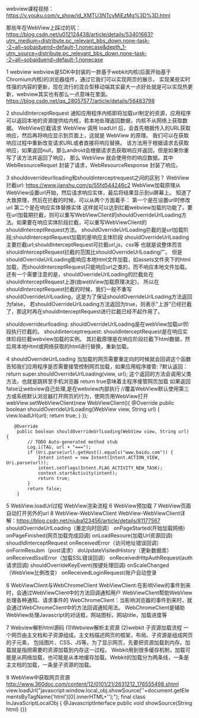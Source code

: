 webview课程视频：https://v.youku.com/v_show/id_XMTU3NTcyMjEzMg%3D%3D.html

那些年在WebView上踩过的坑：https://blog.csdn.net/u012124438/article/details/53401663?utm_medium=distribute.pc_relevant_bbs_down.none-task--2~all~sobaiduend~default-1.nonecase&depth_1-utm_source=distribute.pc_relevant_bbs_down.none-task--2~all~sobaiduend~default-1.nonecase

1 webview
webview是SDK中封装的一款基于webkit内核(后面开始基于Chromium内核)的浏览器组件，通过它我们可以实现网页的展示，
实现某些实时性强的内容的更新，现在流行的混合型移动端其实最大一点好处就是可以实现热更新，webview其实也有那么一点意味在里面。
https://blog.csdn.net/qq_28057577/article/details/56483798

2 shouldInterceptRequest
通知应用程序内核即将加载url制定的资源，应用程序可以返回本地的资源提供给内核，若本地处理返回数据，内核不从网络上获取数据。
WebView拦截请求
WebView 调用 loadUrl 后，会首先根据传入的URL获取响应，然后再将响应显示到页面上，这就是 WebView 的原理。
我们可以在获取响应过程中重新改变请求URL或者直接将响应替换。
该方法用于根据请求去获取响应，如果返回null，那么android会根据请求去获取响应并返回，但是如果你重写了该方法并返回了响应，
那么 WebView 就会使用你的响应数据。其中 WebResourceRequet 封装了请求，WebResourceResponse 封装了响应。

3 shouldoverrideurlloading和shouldinterceptrequest之间的区别？
WebView拦截url: https://www.jianshu.com/p/55fd544246c2
WebView加载原理从 WebView设置url开始，然后请求响应实体，最后将结果显示到ui屏幕上。
知道了大致原理，然后在拦截的时候，可以从两个方面着手：
第一个是在设置url时修改url
第二个是在响应实体替换实体
这样就可以达到拦截webview加载的功能了。要在url加载期拦截，则可以重写WebViewClient的shouldOverrideUrlLoading方法。如果要在响应实体阶段拦截，可以重写WebViewClient的shouldInterceptRequest方法。
shouldOverrideUrlLoading拦截的是url加载阶段;shouldInterceptRequest加载的是响应主体阶段
shouldOverrideUrlLoading主要拦截url;shouldInterceptRequest可拦截url,js，css等
也就是说整体而言shouldInterceptRequest拦截的范围比shouldOverrideUrlLoading广。
但是shouldOverrideUrlLoading能响应本地html文件加载，如assets文件夹下的html加载，而shouldInterceptRequest只能响应url之类的，而不响应本地文件加载。
还有一个需要注意的是，shouldOverrideUrlLoading的拦截处在shouldInterceptRequest上游(由webView加载原理决定)，
所以在shouldInterceptRequest拦截的时候，我们一般不重写shouldOverrideUrlLoading，这是为了保证shouldOverrideUrlLoading方法返回为false，
若shouldOverrideUrlLoading方法返回为true，则表示"上游"已经拦截了，那这时再在shouldInterceptRequest进行拦截已经不起作用了。

shouldoverrideurlloading:
shouldOverrideUrlLoading是在webView加载url阶段执行拦截的。
shouldinterceptrequest:
shouldInterceptRequest是在响应实体阶段拦截webview加载的实例。
其拦截原理是在响应阶段拦截下html数据，然后用本地Html或网络获取的html进行替换，重新加载。

4 shouldOverrideUrlLoading
当加载的网页需要重定向的时候就会回调这个函数告知我们应用程序是否需要接管控制网页加载，如果应用程序接管:
?默认返回：return super.shouldOverrideUrlLoading(view, url); 这个返回的方法会调用父类方法，也就是跳转至手机浏览器
return true意味着主程序接管网页加载
如果返回false让webview自己处理,是在webview内部执行
//覆盖WebView默认使用第三方或系统默认浏览器打开网页的行为，使网页用WebView打开
        webView.setWebViewClient(new WebViewClient(){
            @Override
            public boolean shouldOverrideUrlLoading(WebView view, String url) {
                view.loadUrl(url);
                return true;
            }
        });


       @Override
       	public boolean shouldOverrideUrlLoading(WebView view, String url) {
       		// TODO Auto-generated method stub
       		Log.i(TAG, url + "===");
       		if (Uri.parse(url).getHost().equals("www.baidu.com")) {
       			Intent intent = new Intent(Intent.ACTION_VIEW, Uri.parse(url));
       			intent.setFlags(Intent.FLAG_ACTIVITY_NEW_TASK);
       			context.startActivity(intent);
       			return true;
       		}
       		return false;
       	}

5 WebView.loadUrl过程
WebView渲染流程
6 WebView预加载
7 WebView页面自动打开另外的url
8 WebView-WebViewClient
WebView-WebViewClient详解：https://blog.csdn.net/niuba123456/article/details/81177567
shouldOverrideUrlLoading（重定向时回调）
onPageStarted(开始加载网络)
onPageFinished(网页加载完成回调)
onLoadResoure(加载Url资源回调)
shoudIdInterceptRequest
onReceivedError（访问地址错误回调）
onFormResubm（post请求）
doUpdateVisitedHistory（更新数据库）
onReceivedSsslError（加载SSL错误回调）
onReceivedHttpAuthRequest(auth请求回调)
shouldOverrideKeyEvent(按键处理回调)
onScaleChanged（WebView比例改变）
onReceivedLoginRequest(账户自动登录

6 WebViewClient与WebChromeClient
WebViewClient:在影响View的事件到来时，会通过WebViewClient中的方法回调通知用户
WebViewClient帮助WebView处理各种通知、请求事件的
WebChromeClient：当影响浏览器的事件到来时，就会通过WebChromeClient中的方法回调通知用法。
WebChromeClient是辅助WebView处理Javascript的对话框，网站图标，网站title，加载进度等

7 Webview解析html源码
(1)Webview解析主资源
(2)webkit 子资源加载流程
一个网页由主文档和子资源组成。主文档描述网页的框架，布局。子资源是组成网页的子元素，
包括图片、CSS、JS等。为了显示网页，先要把资源加载到内存。加载就是指把需要的资源加载到内存这一过程。
Webkit用到很多缓存机制，加载可能是从网络加载，也可能是从本地缓存加载。Webkit的加载分为两条线，一条是主文档的加载，一条是子资源的加载。

8 WebView中获取网页资源
http://www.360doc.com/content/12/0101/21/2631212_176555498.shtml
view.loadUrl("javascript:window.local_obj.showSource('<html>'+document.getElementsByTagName('html')[0].innerHTML+'</html>');");
final class InJavaScriptLocalObj {
        @JavascriptInterface
        public void showSource(String html) {}}

